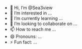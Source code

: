 - 👋 Hi, I’m @Sea3view
- 👀 I’m interested in ...
- 🌱 I’m currently learning ...
- 💞️ I’m looking to collaborate on ...
- 📫 How to reach me ...
- 😄 Pronouns: ...
- ⚡ Fun fact: ...

<!---
Sea3view/Sea3view is a ✨ special ✨ repository because its `README.md` (this file) appears on your GitHub profile.
You can click the Preview link to take a look at your changes.
--->
